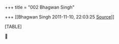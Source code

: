 +++
title = "002 Bhagwan Singh"

+++
[[Bhagwan Singh	2011-11-10, 22:03:25 [Source](https://groups.google.com/g/bvparishat/c/RFNIwfFYGOI)]]



[TABLE]



